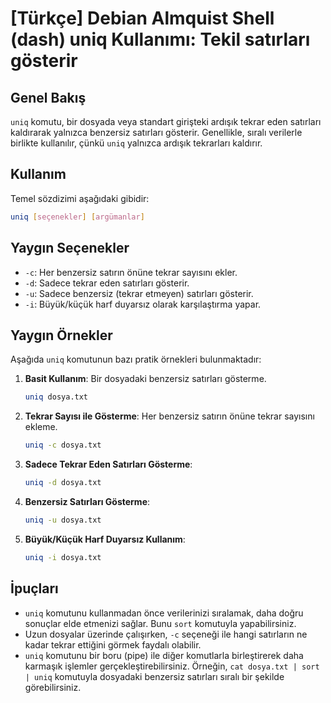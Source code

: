 # [Türkçe] Debian Almquist Shell (dash) uniq Kullanımı: Tekil satırları gösterir

## Genel Bakış
`uniq` komutu, bir dosyada veya standart girişteki ardışık tekrar eden satırları kaldırarak yalnızca benzersiz satırları gösterir. Genellikle, sıralı verilerle birlikte kullanılır, çünkü `uniq` yalnızca ardışık tekrarları kaldırır.

## Kullanım
Temel sözdizimi aşağıdaki gibidir:

```bash
uniq [seçenekler] [argümanlar]
```

## Yaygın Seçenekler
- `-c`: Her benzersiz satırın önüne tekrar sayısını ekler.
- `-d`: Sadece tekrar eden satırları gösterir.
- `-u`: Sadece benzersiz (tekrar etmeyen) satırları gösterir.
- `-i`: Büyük/küçük harf duyarsız olarak karşılaştırma yapar.

## Yaygın Örnekler
Aşağıda `uniq` komutunun bazı pratik örnekleri bulunmaktadır:

1. **Basit Kullanım**: Bir dosyadaki benzersiz satırları gösterme.
   ```bash
   uniq dosya.txt
   ```

2. **Tekrar Sayısı ile Gösterme**: Her benzersiz satırın önüne tekrar sayısını ekleme.
   ```bash
   uniq -c dosya.txt
   ```

3. **Sadece Tekrar Eden Satırları Gösterme**:
   ```bash
   uniq -d dosya.txt
   ```

4. **Benzersiz Satırları Gösterme**:
   ```bash
   uniq -u dosya.txt
   ```

5. **Büyük/Küçük Harf Duyarsız Kullanım**:
   ```bash
   uniq -i dosya.txt
   ```

## İpuçları
- `uniq` komutunu kullanmadan önce verilerinizi sıralamak, daha doğru sonuçlar elde etmenizi sağlar. Bunu `sort` komutuyla yapabilirsiniz.
- Uzun dosyalar üzerinde çalışırken, `-c` seçeneği ile hangi satırların ne kadar tekrar ettiğini görmek faydalı olabilir.
- `uniq` komutunu bir boru (pipe) ile diğer komutlarla birleştirerek daha karmaşık işlemler gerçekleştirebilirsiniz. Örneğin, `cat dosya.txt | sort | uniq` komutuyla dosyadaki benzersiz satırları sıralı bir şekilde görebilirsiniz.